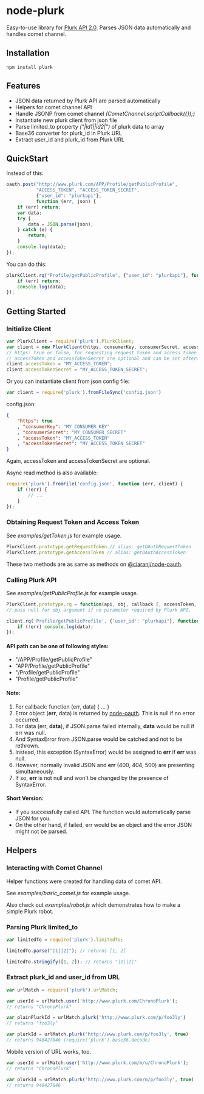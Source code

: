 # node-plurk #

Easy-to-use library for [Plurk API 2.0][API]. Parses JSON data automatically and handles comet channel.

## Installation ##

    npm install plurk

## Features ##

 - JSON data returned by Plurk API are parsed automatically
 - Helpers for comet channel API
 - Handle JSONP from comet channel *(CometChannel.scriptCallback({});)*
 - Instantiate new plurk client from json file
 - Parse limited_to property *("|id1||id2|")* of plurk data to array
 - Base36 converter for plurk_id in Plurk URL
 - Extract user\_id and plurk\_id from Plurk URL

## QuickStart ##

Instead of this:

```javascript
oauth.post("http://www.plurk.com/APP/Profile/getPublicProfile",
           "ACCESS_TOKEN", "ACCESS_TOKEN_SECRET",
           {"user_id": "plurkapi"},
           function (err, json) {
    if (err) return;
    var data;
    try {
        data = JSON.parse(json);
    } catch (e) {
        return;
    }
    console.log(data);
});
```

You can do this:

```javascript
plurkClient.rq("Profile/getPublicProfile", {"user_id": "plurkapi"}, function (err, data) {
    if (err) return;
    console.log(data);
});
```

## Getting Started ##

### Initialize Client ###

```javascript
var PlurkClient = require('plurk').PlurkClient;
var client = new PlurkClient(https, consumerKey, consumerSecret, accessToken, accessTokenSecret);
// https: true or false, for requesting request token and access token
// accessToken and accessTokenSecret are optional and can be set afterward.
client.accessToken = "MY_ACCESS_TOKEN";
client.accessTokenSecret = "MY_ACCESS_TOKEN_SECRET";
```

Or you can instantiate client from json config file:

```javascript
var client = require('plurk').fromFileSync('config.json')
```

config.json:

```json
{
    "https": true
    , "consumerKey": "MY_CONSUMER_KEY"
    , "consumerSecret": "MY_CONSUMER_SECRET"
    , "accessToken": "MY_ACCESS_TOKEN"
    , "accessTokenSecret": "MY_ACCESS_TOKEN_SECRET"
}
```

Again, accessToken and accessTokenSecret are optional.

Async read method is also available:

```javascript
require('plurk').fromFile('config.json', function (err, client) {
    if (!err) {
        // ...
    }
});
```

### Obtaining Request Token and Access Token ###

See *examples/getToken.js* for example usage.

```javascript
PlurkClient.prototype.getRequestToken // alias: getOAuthRequestToken
PlurkClient.prototype.getAccessToken // alias: getOAuthAccessToken
```

These two methods are as same as methods on [@ciaranj/node-oauth][oauth].

### Calling Plurk API ###

See *examples/getPublicProfile.js* for example usage.

```javascript
PlurkClient.prototype.rq = function(api, obj, callback [, accessToken, accessTokenSecret])
// pass null for obj argument if no parameter required by Plurk API.
```

```javascript
client.rq('Profile/getPublicProfile', {'user_id': "plurkapi"}, function(err, data) {
    if (!err) console.log(data);
});
```

#### API path can be one of following styles: ####

 - "/APP/Profile/getPublicProfile"
 - "APP/Profile/getPublicProfile"
 - "/Profile/getPublicProfile"
 - "Profile/getPublicProfile"

#### Note: #####

 1. For callback: function (err, data) { ... }
 2. Error object (**err**, data) is returned by [node-oauth][oauth]. This is null if no error occurred.
 3. For data (err, **data**), if JSON.parse failed internally, **data** would be null if err was null.
 4. And SyntaxError from JSON.parse would be catched and not to be rethrown.
 5. Instead, this exception (SyntaxError) would be assigned to **err** if **err** was null.
 6. However, normally invalid JSON and **err** (400, 404, 500) are presenting simultaneously.
 7. If so, **err** is not null and won't be changed by the presence of SyntaxError.

#### Short Version: ####

 - If you successfully called API. The function would automatically parse JSON for you.
 - On the other hand, if failed, err would be an object and the error JSON might not be parsed.

## Helpers ##

### Interacting with Comet Channel ###

Helper functions were created for handling data of comet API.

See *examples/basic_comet.js* for example usage.

Also check out *examples/robot.js* which demonstrates how to make a simple Plurk robot.

### Parsing Plurk limited_to ###

```javascript
var limitedTo = require('plurk').limitedTo;

limitedTo.parse("|1||2|"); // returns [1, 2]

limitedTo.stringify([1, 2]); // returns "|1||2|"
```

### Extract plurk\_id and user\_id from URL ###

```javascript
var urlMatch = require('plurk').urlMatch;

var userId = urlMatch.user('http://www.plurk.com/ChronoPlurk');
// returns "ChronoPlurk"

var plainPlurkId = urlMatch.plurk('http://www.plurk.com/p/foo3ly')
// returns "foo3ly"

var plurkId = urlMatch.plurk('http://www.plurk.com/p/foo3ly', true)
// returns 948427846 (require('plurk').base36.decode)
```

Mobile version of URL works, too.

```javascript
var userId = urlMatch.user('http://www.plurk.com/m/u/ChronoPlurk');
// returns "ChronoPlurk"

var plurkId = urlMatch.plurk('http://www.plurk.com/m/p/foo3ly', true)
// returns 948427846
```

[API]: http://www.plurk.com/API
[oauth]: https://github.com/ciaranj/node-oauth
